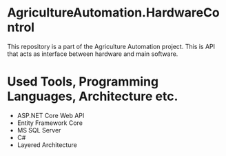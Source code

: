 # AgricultureAutomation.HardwareControl

This repository is a part of the Agriculture Automation project. This is API that acts as interface between hardware and main software.

# Used Tools, Programming Languages, Architecture etc.

- ASP.NET Core Web API
- Entity Framework Core
- MS SQL Server
- C#
- Layered Architecture
